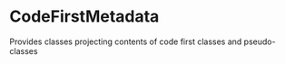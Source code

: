 CodeFirstMetadata
=================

Provides classes projecting contents of code first classes and pseudo-classes
